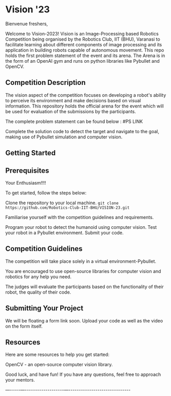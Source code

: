 # Vision '23
Bienvenue freshers,

Welcome to Vision-2023! Vision is an Image-Processing based Robotics Competition being organised by the Robotics Club, IIT (BHU), Varanasi to facilitate learning about different components of image processing and its application in building robots capable of autonomous movement. This repo holds the first problem statement of the event and its arena. The Arena is in the form of an OpenAI gym and runs on python libraries like Pybullet and OpenCV.

## Competition Description


The vision aspect of the competition focuses on developing a robot's ability to perceive its environment and make decisions based on visual information.
This repository holds the official arena for the event which will be used for evaluation of the submissions by the participants. 

The complete problem statement can be found below :
#PS LINK

Complete the solution code to detect the target and navigate to the goal, making use of Pybullet simulation and computer vision.


## Getting Started

## Prerequisites

Your Enthusiasm!!!!

To get started, follow the steps below:

Clone the repository to your local machine.
` git clone https://github.com/Robotics-Club-IIT-BHU/VISION-23.git `

Familiarise yourself with the competition guidelines and requirements.

Program your robot to detect the humanoid using computer vision.
Test your robot in a Pybullet environment.
Submit your code.



## Competition Guidelines

The competition will take place solely in a virtual environment-Pybullet.

You are encouraged to use open-source libraries for computer vision and robotics for any help you need.

The judges will evaluate the participants based on the functionality of their robot, the quality of their code.


## Submitting Your Project

We will be floating a form link soon. Upload your code as well as the video on the form itself.


## Resources
Here are some resources to help you get started:

OpenCV - an open-source computer vision library.

Good luck, and have fun! If you have any questions, feel free to approach your mentors.




—-----—-------------------—------------------------------
